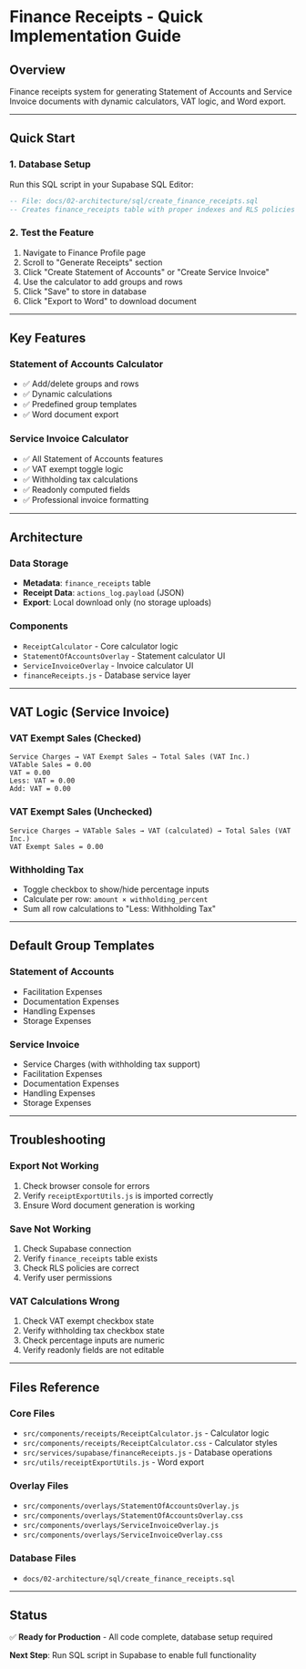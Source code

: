 # Finance Receipts - Quick Implementation Guide

## Overview

Finance receipts system for generating Statement of Accounts and Service Invoice documents with dynamic calculators, VAT logic, and Word export.

---

## Quick Start

### 1. Database Setup

Run this SQL script in your Supabase SQL Editor:

```sql
-- File: docs/02-architecture/sql/create_finance_receipts.sql
-- Creates finance_receipts table with proper indexes and RLS policies
```

### 2. Test the Feature

1. Navigate to Finance Profile page
2. Scroll to "Generate Receipts" section
3. Click "Create Statement of Accounts" or "Create Service Invoice"
4. Use the calculator to add groups and rows
5. Click "Save" to store in database
6. Click "Export to Word" to download document

---

## Key Features

### Statement of Accounts Calculator

- ✅ Add/delete groups and rows
- ✅ Dynamic calculations
- ✅ Predefined group templates
- ✅ Word document export

### Service Invoice Calculator

- ✅ All Statement of Accounts features
- ✅ VAT exempt toggle logic
- ✅ Withholding tax calculations
- ✅ Readonly computed fields
- ✅ Professional invoice formatting

---

## Architecture

### Data Storage

- **Metadata**: `finance_receipts` table
- **Receipt Data**: `actions_log.payload` (JSON)
- **Export**: Local download only (no storage uploads)

### Components

- `ReceiptCalculator` - Core calculator logic
- `StatementOfAccountsOverlay` - Statement calculator UI
- `ServiceInvoiceOverlay` - Invoice calculator UI
- `financeReceipts.js` - Database service layer

---

## VAT Logic (Service Invoice)

### VAT Exempt Sales (Checked)

```
Service Charges → VAT Exempt Sales → Total Sales (VAT Inc.)
VATable Sales = 0.00
VAT = 0.00
Less: VAT = 0.00
Add: VAT = 0.00
```

### VAT Exempt Sales (Unchecked)

```
Service Charges → VATable Sales → VAT (calculated) → Total Sales (VAT Inc.)
VAT Exempt Sales = 0.00
```

### Withholding Tax

- Toggle checkbox to show/hide percentage inputs
- Calculate per row: `amount × withholding_percent`
- Sum all row calculations to "Less: Withholding Tax"

---

## Default Group Templates

### Statement of Accounts

- Facilitation Expenses
- Documentation Expenses
- Handling Expenses
- Storage Expenses

### Service Invoice

- Service Charges (with withholding tax support)
- Facilitation Expenses
- Documentation Expenses
- Handling Expenses
- Storage Expenses

---

## Troubleshooting

### Export Not Working

1. Check browser console for errors
2. Verify `receiptExportUtils.js` is imported correctly
3. Ensure Word document generation is working

### Save Not Working

1. Check Supabase connection
2. Verify `finance_receipts` table exists
3. Check RLS policies are correct
4. Verify user permissions

### VAT Calculations Wrong

1. Check VAT exempt checkbox state
2. Verify withholding tax checkbox state
3. Check percentage inputs are numeric
4. Verify readonly fields are not editable

---

## Files Reference

### Core Files

- `src/components/receipts/ReceiptCalculator.js` - Calculator logic
- `src/components/receipts/ReceiptCalculator.css` - Calculator styles
- `src/services/supabase/financeReceipts.js` - Database operations
- `src/utils/receiptExportUtils.js` - Word export

### Overlay Files

- `src/components/overlays/StatementOfAccountsOverlay.js`
- `src/components/overlays/StatementOfAccountsOverlay.css`
- `src/components/overlays/ServiceInvoiceOverlay.js`
- `src/components/overlays/ServiceInvoiceOverlay.css`

### Database Files

- `docs/02-architecture/sql/create_finance_receipts.sql`

---

## Status

✅ **Ready for Production** - All code complete, database setup required

**Next Step**: Run SQL script in Supabase to enable full functionality
